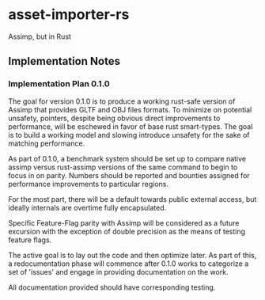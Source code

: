 # asset-importer-rs
Assimp, but in Rust


## Implementation Notes

### Implementation Plan 0.1.0

The goal for version 0.1.0 is to produce a working rust-safe version of Assimp that provides GLTF and OBJ files formats. To minimize on potential unsafety, pointers, despite being obvious direct improvements to performance, will be eschewed in favor of base rust smart-types. The goal is to build a working model and slowing introduce unsafety for the sake of matching performance.

As part of 0.1.0, a benchmark system should be set up to compare native assimp versus rust-assimp versions of the same command to begin to focus in on parity. Numbers should be reported and bounties assigned for performance improvements to particular regions.

For the most part, there will be a default towards public external access, but ideally internals are overtime fully encapsulated.

Specific Feature-Flag parity with Assimp will be considered as a future excursion with the exception of double precision as the means of testing feature flags.

The active goal is to lay out the code and then optimize later. As part of this, a redocumentation phase will commence after 0.1.0 works to categorize a set of 'issues' and engage in providing documentation on the work.

All documentation provided should have corresponding testing.